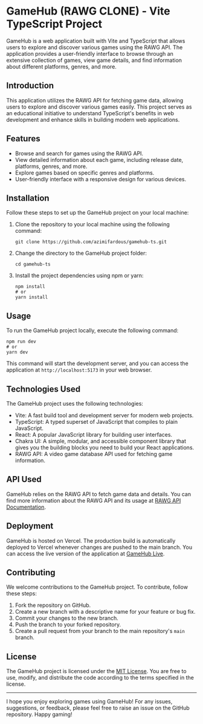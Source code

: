 # GameHub (RAWG CLONE) - Vite TypeScript Project

GameHub is a web application built with Vite and TypeScript that allows users to explore and discover various games using the RAWG API. The application provides a user-friendly interface to browse through an extensive collection of games, view game details, and find information about different platforms, genres, and more.

## Introduction

This application utilizes the RAWG API for fetching game data, allowing users to explore and discover various games easily. This project serves as an educational initiative to understand TypeScript's benefits in web development and enhance skills in building modern web applications.

## Features

- Browse and search for games using the RAWG API.
- View detailed information about each game, including release date, platforms, genres, and more.
- Explore games based on specific genres and platforms.
- User-friendly interface with a responsive design for various devices.

## Installation

Follow these steps to set up the GameHub project on your local machine:

1. Clone the repository to your local machine using the following command:
   ```
   git clone https://github.com/azimifardous/gamehub-ts.git
   ```

2. Change the directory to the GameHub project folder:
   ```
   cd gamehub-ts
   ```

3. Install the project dependencies using npm or yarn:
   ```
   npm install
   # or
   yarn install
   ```

## Usage

To run the GameHub project locally, execute the following command:

```
npm run dev
# or
yarn dev
```

This command will start the development server, and you can access the application at `http://localhost:5173` in your web browser.

## Technologies Used

The GameHub project uses the following technologies:

- Vite: A fast build tool and development server for modern web projects.
- TypeScript: A typed superset of JavaScript that compiles to plain JavaScript.
- React: A popular JavaScript library for building user interfaces.
- Chakra UI: A simple, modular, and accessible component library that gives you the building blocks you need to build your React applications.
- RAWG API: A video game database API used for fetching game information.

## API Used

GameHub relies on the RAWG API to fetch game data and details. You can find more information about the RAWG API and its usage at [RAWG API Documentation](https://rawg.io/apidocs).

## Deployment

GameHub is hosted on Vercel. The production build is automatically deployed to Vercel whenever changes are pushed to the main branch. You can access the live version of the application at [GameHub Live](https://game-hub-eight-smoky.vercel.app/).

## Contributing

We welcome contributions to the GameHub project. To contribute, follow these steps:

1. Fork the repository on GitHub.
2. Create a new branch with a descriptive name for your feature or bug fix.
3. Commit your changes to the new branch.
4. Push the branch to your forked repository.
5. Create a pull request from your branch to the main repository's `main` branch.

## License

The GameHub project is licensed under the [MIT License](LICENSE). You are free to use, modify, and distribute the code according to the terms specified in the license.

---

I hope you enjoy exploring games using GameHub! For any issues, suggestions, or feedback, please feel free to raise an issue on the GitHub repository. Happy gaming!
